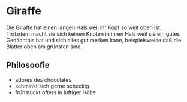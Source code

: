 # Giraffe
Die Giraffe hat einen langen Hals weil ihr Kopf so weit oben ist.  
Trotzdem macht sie sich keinen Knoten in ihren Hals weil sie ein gutes Gedächtnis hat 
und sich alles gut merken kann, beispielsweise daß die Blätter oben am grünsten sind.

## Philosoofie
* adores des chocolates
* schminkt sich gerne scheckig
* frühstückt öfters in luftiger Höhe

